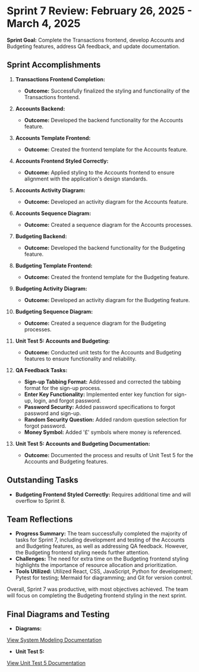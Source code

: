 # Sprint 7 Review: February 26, 2025 - March 4, 2025

**Sprint Goal:** Complete the Transactions frontend, develop Accounts and Budgeting features, address QA feedback, and update documentation.

## Sprint Accomplishments

1. **Transactions Frontend Completion:**
   - **Outcome:** Successfully finalized the styling and functionality of the Transactions frontend.

2. **Accounts Backend:**
   - **Outcome:** Developed the backend functionality for the Accounts feature.

3. **Accounts Template Frontend:**
   - **Outcome:** Created the frontend template for the Accounts feature.

4. **Accounts Frontend Styled Correctly:**
   - **Outcome:** Applied styling to the Accounts frontend to ensure alignment with the application's design standards.

5. **Accounts Activity Diagram:**
   - **Outcome:** Developed an activity diagram for the Accounts feature.

6. **Accounts Sequence Diagram:**
   - **Outcome:** Created a sequence diagram for the Accounts processes.

7. **Budgeting Backend:**
   - **Outcome:** Developed the backend functionality for the Budgeting feature.

8. **Budgeting Template Frontend:**
   - **Outcome:** Created the frontend template for the Budgeting feature.

9. **Budgeting Activity Diagram:**
   - **Outcome:** Developed an activity diagram for the Budgeting feature.

10. **Budgeting Sequence Diagram:**
    - **Outcome:** Created a sequence diagram for the Budgeting processes.

11. **Unit Test 5: Accounts and Budgeting:**
    - **Outcome:** Conducted unit tests for the Accounts and Budgeting features to ensure functionality and reliability.

12. **QA Feedback Tasks:**
    - **Sign-up Tabbing Format:** Addressed and corrected the tabbing format for the sign-up process.
    - **Enter Key Functionality:** Implemented enter key function for sign-up, login, and forgot password.
    - **Password Security:** Added password specifications to forgot password and sign-up.
    - **Random Security Question:** Added random question selection for forgot password.
    - **Money Symbol:** Added '£' symbols where money is referenced.

13. **Unit Test 5: Accounts and Budgeting Documentation:**
    - **Outcome:** Documented the process and results of Unit Test 5 for the Accounts and Budgeting features.

## Outstanding Tasks

- **Budgeting Frontend Styled Correctly:** Requires additional time and will overflow to Sprint 8.

## Team Reflections

- **Progress Summary:** The team successfully completed the majority of tasks for Sprint 7, including development and testing of the Accounts and Budgeting features, as well as addressing QA feedback. However, the Budgeting frontend styling needs further attention.
- **Challenges:** The need for extra time on the Budgeting frontend styling highlights the importance of resource allocation and prioritization.
- **Tools Utilized:** Utilized React, CSS, JavaScript, Python for development; Pytest for testing; Mermaid for diagramming; and Git for version control.

Overall, Sprint 7 was productive, with most objectives achieved. The team will focus on completing the Budgeting frontend styling in the next sprint.

## Final Diagrams and Testing

- **Diagrams:**

[View System Modeling Documentation](/Docs/System%20Modelling)

- **Unit Test 5:**

[View Unit Test 5 Documentation](/Docs/Unit%20Tests/Test_5_Accounts_Budgeting.md)
